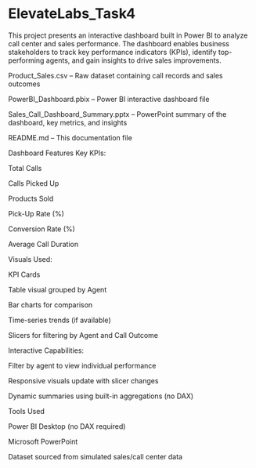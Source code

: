 # ElevateLabs_Task4

This project presents an interactive dashboard built in Power BI to analyze call center and sales performance. The dashboard enables business stakeholders to track key performance indicators (KPIs), identify top-performing agents, and gain insights to drive sales improvements.


Product_Sales.csv – Raw dataset containing call records and sales outcomes

PowerBI_Dashboard.pbix – Power BI interactive dashboard file

Sales_Call_Dashboard_Summary.pptx – PowerPoint summary of the dashboard, key metrics, and insights

README.md – This documentation file

Dashboard Features
Key KPIs:

Total Calls

Calls Picked Up

Products Sold

Pick-Up Rate (%)

Conversion Rate (%)

Average Call Duration

Visuals Used:

KPI Cards

Table visual grouped by Agent

Bar charts for comparison

Time-series trends (if available)

Slicers for filtering by Agent and Call Outcome

Interactive Capabilities:

Filter by agent to view individual performance

Responsive visuals update with slicer changes

Dynamic summaries using built-in aggregations (no DAX)

Tools Used

Power BI Desktop (no DAX required)

Microsoft PowerPoint

Dataset sourced from simulated sales/call center data
